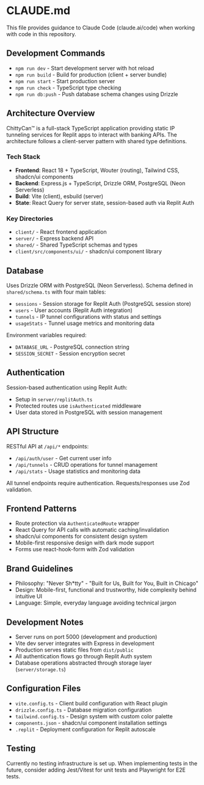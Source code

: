 # CLAUDE.md

This file provides guidance to Claude Code (claude.ai/code) when working with code in this repository.

## Development Commands

- `npm run dev` - Start development server with hot reload
- `npm run build` - Build for production (client + server bundle)
- `npm run start` - Start production server
- `npm run check` - TypeScript type checking
- `npm run db:push` - Push database schema changes using Drizzle

## Architecture Overview

ChittyCan™ is a full-stack TypeScript application providing static IP tunneling services for Replit apps to interact with banking APIs. The architecture follows a client-server pattern with shared type definitions.

### Tech Stack
- **Frontend**: React 18 + TypeScript, Wouter (routing), Tailwind CSS, shadcn/ui components
- **Backend**: Express.js + TypeScript, Drizzle ORM, PostgreSQL (Neon Serverless)
- **Build**: Vite (client), esbuild (server)
- **State**: React Query for server state, session-based auth via Replit Auth

### Key Directories
- `client/` - React frontend application
- `server/` - Express backend API
- `shared/` - Shared TypeScript schemas and types
- `client/src/components/ui/` - shadcn/ui component library

## Database

Uses Drizzle ORM with PostgreSQL (Neon Serverless). Schema defined in `shared/schema.ts` with four main tables:
- `sessions` - Session storage for Replit Auth (PostgreSQL session store)
- `users` - User accounts (Replit Auth integration)
- `tunnels` - IP tunnel configurations with status and settings
- `usageStats` - Tunnel usage metrics and monitoring data

Environment variables required:
- `DATABASE_URL` - PostgreSQL connection string
- `SESSION_SECRET` - Session encryption secret

## Authentication

Session-based authentication using Replit Auth:
- Setup in `server/replitAuth.ts`
- Protected routes use `isAuthenticated` middleware
- User data stored in PostgreSQL with session management

## API Structure

RESTful API at `/api/*` endpoints:
- `/api/auth/user` - Get current user info
- `/api/tunnels` - CRUD operations for tunnel management
- `/api/stats` - Usage statistics and monitoring data

All tunnel endpoints require authentication. Requests/responses use Zod validation.

## Frontend Patterns

- Route protection via `AuthenticatedRoute` wrapper
- React Query for API calls with automatic caching/invalidation
- shadcn/ui components for consistent design system
- Mobile-first responsive design with dark mode support
- Forms use react-hook-form with Zod validation

## Brand Guidelines

- Philosophy: "Never Sh*tty" - "Built for Us, Built for You, Built in Chicago"
- Design: Mobile-first, functional and trustworthy, hide complexity behind intuitive UI
- Language: Simple, everyday language avoiding technical jargon

## Development Notes

- Server runs on port 5000 (development and production)
- Vite dev server integrates with Express in development
- Production serves static files from `dist/public`
- All authentication flows go through Replit Auth system
- Database operations abstracted through storage layer (`server/storage.ts`)

## Configuration Files

- `vite.config.ts` - Client build configuration with React plugin
- `drizzle.config.ts` - Database migration configuration
- `tailwind.config.ts` - Design system with custom color palette
- `components.json` - shadcn/ui component installation settings
- `.replit` - Deployment configuration for Replit autoscale

## Testing

Currently no testing infrastructure is set up. When implementing tests in the future, consider adding Jest/Vitest for unit tests and Playwright for E2E tests.